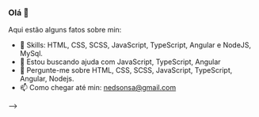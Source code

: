 ### Olá 👋


Aqui estão alguns fatos sobre min:

- 🌱 Skills: HTML, CSS, SCSS, JavaScript, TypeScript, Angular e NodeJS, MySql.
- 🤔 Estou buscando ajuda com JavaScript, TypeScript, Angular
- 💬 Pergunte-me sobre HTML, CSS, SCSS, JavaScript, TypeScript, Angular, Nodejs.
- 📫 Como chegar até min: nedsonsa@gmail.com
<!-- - ⚡ Curiosidades: Ultimo semestre de Análise e Desenvolvimento de Sistemas. Estou me espcializando em desenvolvimento Web e mobile. -->
-->
